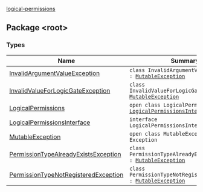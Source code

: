 [logical-permissions](.)

## Package &lt;root&gt;

### Types

| Name | Summary |
|---|---|
| [InvalidArgumentValueException](-invalid-argument-value-exception/index.md) | `class InvalidArgumentValueException : `[`MutableException`](-mutable-exception/index.md) |
| [InvalidValueForLogicGateException](-invalid-value-for-logic-gate-exception/index.md) | `class InvalidValueForLogicGateException : `[`MutableException`](-mutable-exception/index.md) |
| [LogicalPermissions](-logical-permissions/index.md) | `open class LogicalPermissions : `[`LogicalPermissionsInterface`](-logical-permissions-interface/index.md) |
| [LogicalPermissionsInterface](-logical-permissions-interface/index.md) | `interface LogicalPermissionsInterface` |
| [MutableException](-mutable-exception/index.md) | `open class MutableException : Exception` |
| [PermissionTypeAlreadyExistsException](-permission-type-already-exists-exception/index.md) | `class PermissionTypeAlreadyExistsException : `[`MutableException`](-mutable-exception/index.md) |
| [PermissionTypeNotRegisteredException](-permission-type-not-registered-exception/index.md) | `class PermissionTypeNotRegisteredException : `[`MutableException`](-mutable-exception/index.md) |
